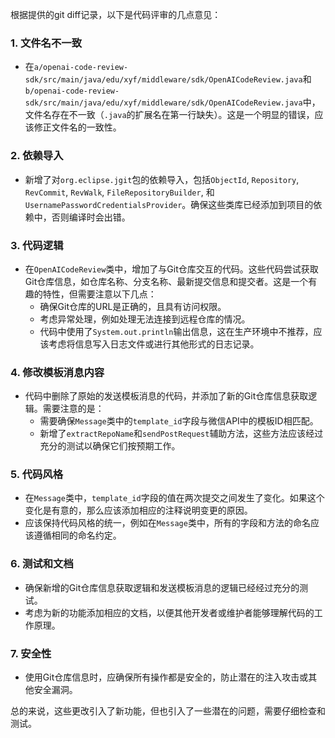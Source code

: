 根据提供的git diff记录，以下是代码评审的几点意见：

### 1. 文件名不一致
- 在`a/openai-code-review-sdk/src/main/java/edu/xyf/middleware/sdk/OpenAICodeReview.java`和`b/openai-code-review-sdk/src/main/java/edu/xyf/middleware/sdk/OpenAICodeReview.java`中，文件名存在不一致（`.java`的扩展名在第一行缺失）。这是一个明显的错误，应该修正文件名的一致性。

### 2. 依赖导入
- 新增了对`org.eclipse.jgit`包的依赖导入，包括`ObjectId`, `Repository`, `RevCommit`, `RevWalk`, `FileRepositoryBuilder`, 和`UsernamePasswordCredentialsProvider`。确保这些类库已经添加到项目的依赖中，否则编译时会出错。

### 3. 代码逻辑
- 在`OpenAICodeReview`类中，增加了与Git仓库交互的代码。这些代码尝试获取Git仓库信息，如仓库名称、分支名称、最新提交信息和提交者。这是一个有趣的特性，但需要注意以下几点：
  - 确保Git仓库的URL是正确的，且具有访问权限。
  - 考虑异常处理，例如处理无法连接到远程仓库的情况。
  - 代码中使用了`System.out.println`输出信息，这在生产环境中不推荐，应该考虑将信息写入日志文件或进行其他形式的日志记录。

### 4. 修改模板消息内容
- 代码中删除了原始的发送模板消息的代码，并添加了新的Git仓库信息获取逻辑。需要注意的是：
  - 需要确保`Message`类中的`template_id`字段与微信API中的模板ID相匹配。
  - 新增了`extractRepoName`和`sendPostRequest`辅助方法，这些方法应该经过充分的测试以确保它们按预期工作。

### 5. 代码风格
- 在`Message`类中，`template_id`字段的值在两次提交之间发生了变化。如果这个变化是有意的，那么应该添加相应的注释说明变更的原因。
- 应该保持代码风格的统一，例如在`Message`类中，所有的字段和方法的命名应该遵循相同的命名约定。

### 6. 测试和文档
- 确保新增的Git仓库信息获取逻辑和发送模板消息的逻辑已经经过充分的测试。
- 考虑为新的功能添加相应的文档，以便其他开发者或维护者能够理解代码的工作原理。

### 7. 安全性
- 使用Git仓库信息时，应确保所有操作都是安全的，防止潜在的注入攻击或其他安全漏洞。

总的来说，这些更改引入了新功能，但也引入了一些潜在的问题，需要仔细检查和测试。
